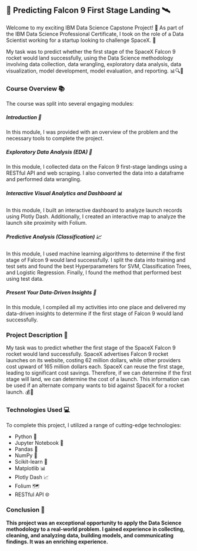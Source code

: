 ## 🚀 Predicting Falcon 9 First Stage Landing 🛰️

Welcome to my exciting IBM Data Science Capstone Project! 🎉 As part of the IBM Data Science Professional Certificate, I took on the role of a Data Scientist working for a startup looking to challenge SpaceX. 🌌

My task was to predict whether the first stage of the SpaceX Falcon 9 rocket would land successfully, using the Data Science methodology involving data collection, data wrangling, exploratory data analysis, data visualization, model development, model evaluation, and reporting. 📊🔍🧪

### Course Overview 📚

The course was split into several engaging modules:

##### Introduction 🚪
In this module, I was provided with an overview of the problem and the necessary tools to complete the project.

##### Exploratory Data Analysis (EDA) 🔎
In this module, I collected data on the Falcon 9 first-stage landings using a RESTful API and web scraping. I also converted the data into a dataframe and performed data wrangling.

##### Interactive Visual Analytics and Dashboard 📊
In this module, I built an interactive dashboard to analyze launch records using Plotly Dash. Additionally, I created an interactive map to analyze the launch site proximity with Folium.

##### Predictive Analysis (Classification) 📈
In this module, I used machine learning algorithms to determine if the first stage of Falcon 9 would land successfully. I split the data into training and test sets and found the best Hyperparameters for SVM, Classification Trees, and Logistic Regression. Finally, I found the method that performed best using test data.

##### Present Your Data-Driven Insights 🎤
In this module, I compiled all my activities into one place and delivered my data-driven insights to determine if the first stage of Falcon 9 would land successfully.

### Project Description 📝

My task was to predict whether the first stage of the SpaceX Falcon 9 rocket would land successfully. SpaceX advertises Falcon 9 rocket launches on its website, costing 62 million dollars, while other providers cost upward of 165 million dollars each. SpaceX can reuse the first stage, leading to significant cost savings. Therefore, if we can determine if the first stage will land, we can determine the cost of a launch. This information can be used if an alternate company wants to bid against SpaceX for a rocket launch. 💰💸

### Technologies Used 💻

To complete this project, I utilized a range of cutting-edge technologies:

- Python 🐍
- Jupyter Notebook 📓
- Pandas 🐼
- NumPy 🔢
- Scikit-learn 🤖
- Matplotlib 📊
- Plotly Dash 📈
- Folium 🗺️
- RESTful API 🌐

### Conclusion 🎉

**This project was an exceptional opportunity to apply the Data Science methodology to a real-world problem. I gained experience in collecting, cleaning, and analyzing data, building models, and communicating findings. It was an enriching experience.**